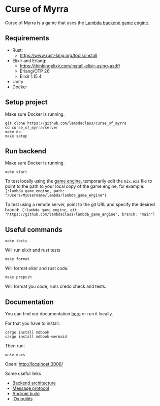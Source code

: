 # Curse of Myrra

Curse of Myrra is a game that uses the [Lambda backend game engine](https://github.com/lambdaclass/lambda_backend_game_engine).

## Requirements
- Rust:
    - https://www.rust-lang.org/tools/install
- Elixir and Erlang:
    - https://thinkingelixir.com/install-elixir-using-asdf/
    - Erlang/OTP 26
    - Elixir 1.15.4
- Unity
- Docker

## Setup project
Make sure Docker is running.
```
git clone https://github.com/lambdaclass/curse_of_myrra
cd curse_of_myrra/server
make db
make setup
```

## Run backend
Make sure Docker is running.
```
make start
```
To test locally using the [game engine](https://github.com/lambdaclass/lambda_game_engine), temporarily edit the `mix.exs` file to point to the path to your local copy of the game engine, for example:
```{:lambda_game_engine, path: "/Users/MyUsername/lambda/lambda_game_engine"}```


To test using a remote server, point to the git URL and specify the desired branch:
```{:lambda_game_engine, git: "https://github.com/lambdaclass/lambda_game_engine", branch: "main"}```


## Useful commands
```
make tests
```
Will run elixir and rust tests

```
make format
```
Will format elixir and rust code.`
```
make prepush
```
Will format you code, runs credo check and tests.

## Documentation
You can find our documentation [here](https://docs.curseofmyrra.com/) or run it locally.

For that you have to install:
```
cargo install mdbook
cargo install mdbook-mermaid
```

Then run:
```
make docs
```
Open:
[http://localhost:3000/](http://localhost:3000/ios_builds.html)

Some useful links
- [Backend architecture](https://docs.curseofmyrra.com/backend_architecture.html)
- [Message protocol](https://docs.curseofmyrra.com/message_protocol.html)
- [Android build](https://docs.curseofmyrra.com/android_builds.html)
- [IOs builds](https://docs.curseofmyrra.com/ios_builds.html)
